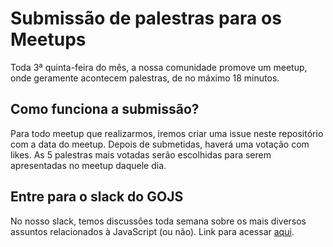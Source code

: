 # Submissão de palestras para os Meetups

Toda 3ª quinta-feira do mês, a nossa comunidade promove um meetup, onde geramente acontecem palestras, de no máximo 18 minutos.

## Como funciona a submissão?

Para todo meetup que realizarmos, iremos criar uma issue neste repositório com a data do meetup. Depois de submetidas, haverá uma votação com likes. As 5 palestras mais votadas serão escolhidas para serem apresentadas no meetup daquele dia.

## Entre para o slack do GOJS

No nosso slack, temos discussões toda semana sobre os mais diversos assuntos relacionados à JavaScript (ou não). Link para acessar [aqui](https://slackin-iztqicshbj.now.sh/).
